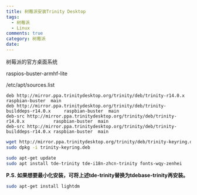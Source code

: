 ```yaml
---
title: 树莓派安装Trinity Desktop
tags:
  - 树莓派
  - Linux
comments: true
category: 树莓派
date: 
---
```


树莓派的官方桌面系统


raspios-buster-armhf-lite


/etc/apt/sources.list

```
deb http://mirror.ppa.trinitydesktop.org/trinity/deb/trinity-r14.0.x               raspbian-buster  main
deb http://mirror.ppa.trinitydesktop.org/trinity/deb/trinity-builddeps-r14.0.x     raspbian-buster  main
deb-src http://mirror.ppa.trinitydesktop.org/trinity/deb/trinity-r14.0.x           raspbian-buster  main
deb-src http://mirror.ppa.trinitydesktop.org/trinity/deb/trinity-builddeps-r14.0.x raspbian-buster  main
```

```bash
wget http://mirror.ppa.trinitydesktop.org/trinity/deb/trinity-keyring.deb
sudo dpkg -i trinity-keyring.deb
```


```bash
sudo apt-get update
sudo apt install tde-trinity tde-i18n-zhcn-trinity fonts-wqy-zenhei
```

**P.S. 如果想要最小化安装，可将上述tde-trinity替换为tdebase-trinity再安装。**



```bash
sudo apt-get install lightdm
```

